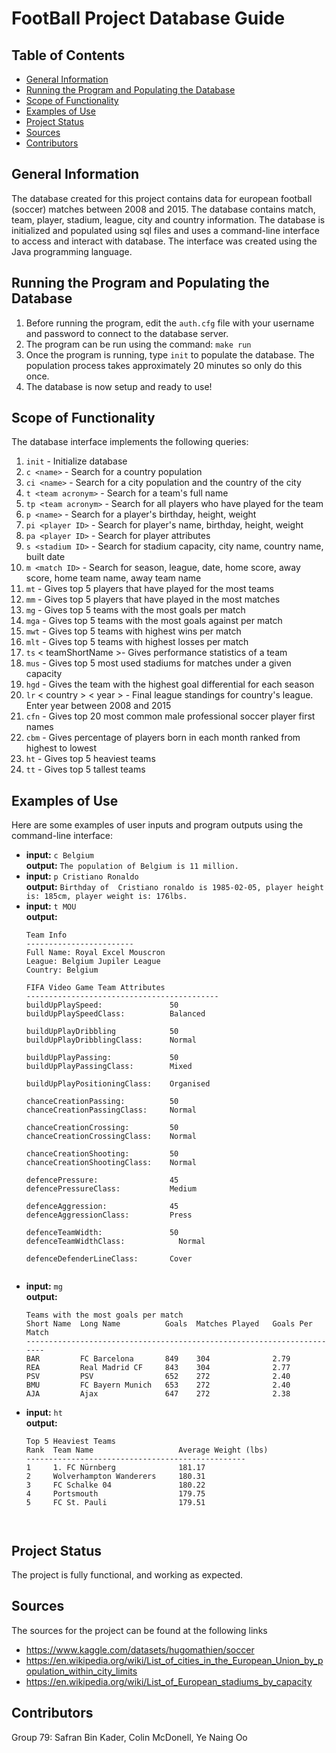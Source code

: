 <!-- omit in toc -->
# FootBall Project Database Guide
<!-- omit in toc -->
## Table of Contents
- [General Information](#general-information)
- [Running the Program and Populating the Database](#running-the-program-and-populating-the-database)
- [Scope of Functionality](#scope-of-functionality)
- [Examples of Use](#examples-of-use)
- [Project Status](#project-status)
- [Sources](#sources)
- [Contributors](#contributors)

## General Information

The database created for this project contains data for european football (soccer) matches between 2008 and 2015.
The database contains match, team, player, stadium, league, city and country information. The database is initialized and
populated using sql files and uses a command-line interface to access and interact with database. The interface was created
using the Java programming language.

## Running the Program and Populating the Database

1. Before running the program, edit the ```auth.cfg``` file with your username and password to connect to the database server.
2. The program can be run using the command: ```make run```
3. Once the program is running, type ```init``` to populate the database. The population process takes approximately 20 minutes so only do this once.
4. The database is now setup and ready to use!
   
## Scope of Functionality

The database interface implements the following queries:

1. ```init``` - Initialize database
2. ```c <name>``` - Search for a country population
3. ```ci <name>``` - Search for a city population and the country of the city
4. ```t <team acronym>``` - Search for a team's full name
5. ```tp <team acronym>``` - Search for all players who have played for the team
6. ```p <name>``` - Search for a player's birthday, height, weight
7. ```pi <player ID>```  - Search for player's name, birthday, height, weight
8. ```pa <player ID>``` - Search for player attributes
9. ```s <stadium ID>``` - Search for stadium capacity, city name, country name, built date
10. ```m <match ID>``` - Search for  season, league, date, home score, away score, home team name, away team name
11. ```mt``` - Gives top 5 players that have played for the most teams
12. ```mm``` - Gives top 5 players that have played in the most matches
13. ```mg``` - Gives top 5 teams with the most goals per match
14. ```mga``` - Gives top 5 teams with the most goals against per match
15. ```mwt``` - Gives top 5 teams with highest wins per match
16. ```mlt``` - Gives top 5 teams with highest losses per match
17. ```ts``` < teamShortName >- Gives performance statistics of a team
18. ```mus``` <capacity>- Gives top 5 most used stadiums for matches under a given capacity
19. ```hgd``` - Gives the team with the highest goal differential for each season
20. ```lr``` < country > < year > - Final league standings for country's league. Enter year between 2008 and 2015
21. ```cfn``` - Gives top 20 most common male professional soccer player first names
22. ```cbm``` - Gives percentage of players born in each month ranked from highest to lowest
23. ```ht``` - Gives top 5 heaviest teams
24. ```tt``` - Gives top 5 tallest teams


## Examples of Use

Here are some examples of user inputs and program outputs using the
command-line interface:

- **input:** ```c Belgium``` <br>
  **output:** ```The population of Belgium is 11 million.```
- **input:** ```p Cristiano Ronaldo``` <br>
  **output:** ```Birthday of  Cristiano ronaldo is 1985-02-05, player height is: 185cm, player weight is: 176lbs.```
- **input:** ```t MOU``` <br>
  **output:**
  ```
  Team Info 
  ------------------------
  Full Name: Royal Excel Mouscron
  League: Belgium Jupiler League
  Country: Belgium

  FIFA Video Game Team Attributes
  -------------------------------------------
  buildUpPlaySpeed:               50
  buildUpPlaySpeedClass:          Balanced

  buildUpPlayDribbling            50      
  buildUpPlayDribblingClass:      Normal

  buildUpPlayPassing:             50      
  buildUpPlayPassingClass:        Mixed

  buildUpPlayPositioningClass:    Organised

  chanceCreationPassing:          50       
  chanceCreationPassingClass:     Normal

  chanceCreationCrossing:         50       
  chanceCreationCrossingClass:    Normal

  chanceCreationShooting:         50       
  chanceCreationShootingClass:    Normal

  defencePressure:                45       
  defencePressureClass:           Medium

  defenceAggression:              45       
  defenceAggressionClass:         Press

  defenceTeamWidth:               50       
  defenceTeamWidthClass:	        Normal

  defenceDefenderLineClass:       Cover    


- **input:** ```mg``` <br>
  **output:** 
  <!-- omit in toc -->
  ```
  Teams with the most goals per match
  Short Name  Long Name          Goals  Matches Played   Goals Per Match
  -----------------------------------------------------------------------
  BAR         FC Barcelona       849    304              2.79     
  REA         Real Madrid CF     843    304              2.77    
  PSV         PSV                652    272              2.40     
  BMU         FC Bayern Munich   653    272              2.40    
  AJA         Ajax               647    272              2.38     

- **input:** ```ht``` <br>
  **output:** 
  <!-- omit in toc -->
  ```
  Top 5 Heaviest Teams
  Rank  Team Name                   Average Weight (lbs)
  -------------------------------------------------
  1     1. FC Nürnberg              181.17          
  2     Wolverhampton Wanderers     180.31          
  3     FC Schalke 04               180.22          
  4     Portsmouth                  179.75          
  5     FC St. Pauli                179.51          



## Project Status

The project is fully functional, and working as expected.

## Sources

The sources for the project can be found at the following links
* https://www.kaggle.com/datasets/hugomathien/soccer
* https://en.wikipedia.org/wiki/List_of_cities_in_the_European_Union_by_population_within_city_limits
* https://en.wikipedia.org/wiki/List_of_European_stadiums_by_capacity

## Contributors

Group 79: Safran Bin Kader, Colin McDonell, Ye Naing Oo
